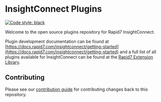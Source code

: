 # InsightConnect Plugins

[![Code style: black](https://img.shields.io/badge/code%20style-black-000000.svg)](https://github.com/psf/black)

Welcome to the open source plugins repository for Rapid7 InsightConnect. 

Plugin development documentation can be found at [https://docs.rapid7.com/insightconnect/getting-started](https://docs.rapid7.com/insightconnect/getting-started) and a full list of all plugins available for InsightConnect can be found at the [Rapid7 Extension Library](https://extensions.rapid7.com).

## Contributing

Please see our [contribution guide](./CONTRIBUTING.md) for contributing changes back to this repository.
